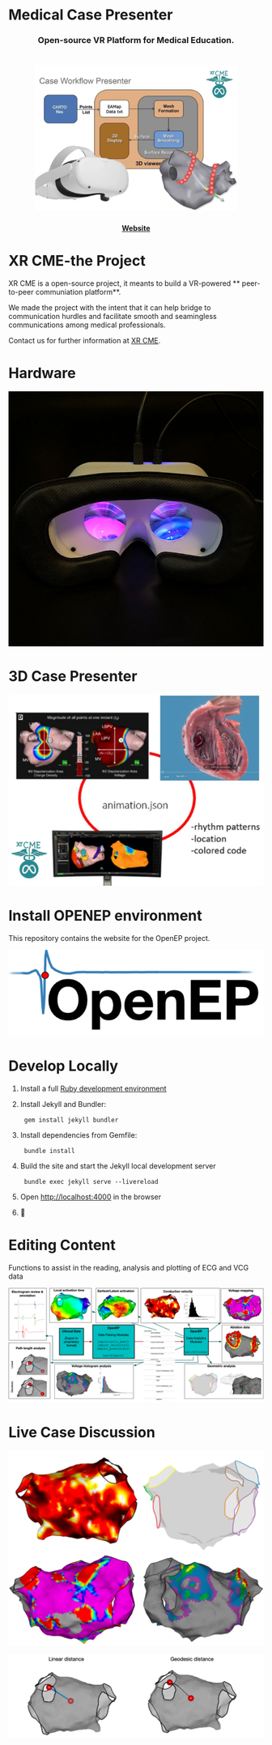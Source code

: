 # Medical Case Presenter
<h3 align="center">
	Open-source VR Platform for Medical Education.
</h3>
<h1 align="center">
	<img
		width="400"
		alt="XR CME"
		src="ressources/case_workflow.jpg">
</h1>
<p align="center">
	<strong>
		<a href="https://www.linkedin.com/in/hsienchen/">Website</a>
	</strong>
</p>

# XR CME-the Project
XR CME is a open-source project, it meants to build a VR-powered ** peer-to-peer communiation platform**. 

We made the project with the intent that it can help bridge to communication hurdles and facilitate smooth and seamingless communications among medical professionals.

Contact us for further information at <a href="https://https://simonche.github.io/">XR CME</a>.

# Hardware

<p align="center"> <img src="ressources/img/front.jpg"> </p>

# 3D Case Presenter
<p align="center"> <img src="ressources/case_workflow2.jpg"> </p>

# Install OPENEP environment

This repository contains the website for the OpenEP project.

<p align="center"> <img src="ressources/OEP_logo.png"> </p>

# Develop Locally
1. Install a full [Ruby development environment](https://jekyllrb.com/docs/installation/)

1. Install Jekyll and Bundler:

        gem install jekyll bundler

1. Install dependencies from Gemfile:

        bundle install


1. Build the site and start the Jekyll local development server

        bundle exec jekyll serve --livereload

1. Open [http://localhost:4000](http://localhost:4000) in the browser

1. 🎉

# Editing Content

Functions to assist in the reading, analysis and plotting of ECG and VCG data
<p align="center"> <img src="ressources/case3.png"> </p>

# Live Case Discussion

<p align="center"> <img src="ressources/Case4.png"> </p>

<p align="center"> <img src="ressources/Case5.png"> </p>